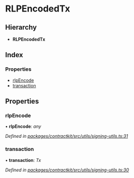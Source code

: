 # RLPEncodedTx

## Hierarchy

* **RLPEncodedTx**

## Index

### Properties

* [rlpEncode](_utils_signing_utils_.rlpencodedtx.md#rlpencode)
* [transaction](_utils_signing_utils_.rlpencodedtx.md#transaction)

## Properties

### rlpEncode

• **rlpEncode**: _any_

_Defined in_ [_packages/contractkit/src/utils/signing-utils.ts:31_](https://github.com/celo-org/celo-monorepo/blob/master/packages/contractkit/src/utils/signing-utils.ts#L31)

### transaction

• **transaction**: _Tx_

_Defined in_ [_packages/contractkit/src/utils/signing-utils.ts:30_](https://github.com/celo-org/celo-monorepo/blob/master/packages/contractkit/src/utils/signing-utils.ts#L30)

